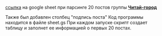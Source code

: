 [ссылка](https://docs.google.com/spreadsheets/d/1N0HRoWTDgbRwBAfdurinDRZjlKQlVYxxzvO_wwhkncA/edit?usp=sharing) на google sheet при парсинге 20 постов группы **[Читай-город](https://vk.com/chitaigorod)**

Также был добавлен столбец "подпись поста"
Код программы находится в файле sheet.gs
При каждом запуске скрипт создает таблицу и заполнет ее информацией о первых 20 постах.